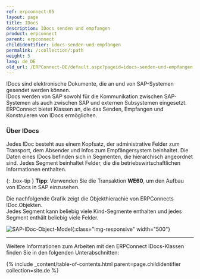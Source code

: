 ```yaml
---
ref: erpconnect-05
layout: page
title: IDocs
description: IDocs senden und empfangen
product: erpconnect
parent: erpconnect
childidentifier: idocs-senden-und-empfangen
permalink: /:collection/:path
weight: 5
lang: de_DE
old_url: /ERPConnect-DE/default.aspx?pageid=idocs-senden-und-empfangen
---
```


IDocs sind elektronische Dokumente, die an und von SAP-Systemen gesendet werden können. <br>
IDocs werden von SAP sowohl für die Kommunikation zwischen SAP-Systemen als auch zwischen SAP und externen Subsystemen eingesetzt.
ERPConnect bietet Klassen an, die das Senden, Empfangen und Konstruieren von IDocs ermöglichen.

### Über IDocs
Jedes IDoc besteht aus einem Kopfsatz, der administrative Felder zum Transport, dem Absender und Infos zum Empfängersystem beinhaltet. 
Die Daten eines IDocs befinden sich in Segmenten, die hierarchisch angeordnet sind. 
Jedes Segment beinhaltet Felder, die die betriebswirtschaftlichen Informationen enthalten.

{: .box-tip }
**Tipp**: Verwenden Sie die Transaktion **WE60**, um den Aufbau von IDocs in SAP einzusehen.


Die nachfolgende Grafik zeigt die Objekthierachie von ERPConnects IDoc.Objekten. <br>
Jedes Segment kann beliebig viele Kind-Segmente enthalten und jedes Segment enthält beliebig viele Felder.

![SAP-IDoc-Object-Model](/img/content/SAP-IDoc-Object-Model.png){:class="img-responsive" width="500"}

****
Weitere Informationen zum Arbeiten mit den ERPConnect IDocs-Klassen finden Sie in den folgenden Unterabschnitten:

{% include _content/table-of-contents.html parent=page.childidentifier collection=site.de %}